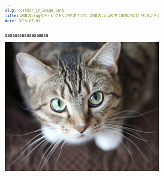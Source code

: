 ```yaml
---
slug: postdir_in_image_path
title: 記事のslugのディレクトリが作成されて、記事のslugの中に画像が保存されるかテスト
date: 2023-05-01
---
```


a﻿aaaaaaaaaaaaaaaaa

![](neko_image-1024x856.jpg)
